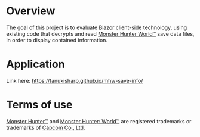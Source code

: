 # Overview

The goal of this project is to evaluate [Blazor][blazor] client-side technology, using existing code that decrypts and read [Monster Hunter World™][monster-hunter-world] save data files, in order to display contained information.

# Application

Link here: https://tanukisharp.github.io/mhw-save-info/

# Terms of use

[Monster Hunter™][monster-hunter] and [Monster Hunter: World™][monster-hunter-world] are registered trademarks or trademarks of [Capcom Co., Ltd][capcom].

[blazor]: https://dotnet.microsoft.com/apps/aspnet/web-apps/blazor
[monster-hunter]: https://en.wikipedia.org/wiki/Monster_Hunter
[monster-hunter-world]: http://www.monsterhunterworld.com
[capcom]: http://www.capcom.com
